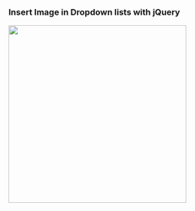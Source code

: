 ### Insert Image in Dropdown lists with jQuery

<img src='https://user-images.githubusercontent.com/29988949/93843673-80b23500-fc4f-11ea-9f81-2456c6a13977.png' height='350'>